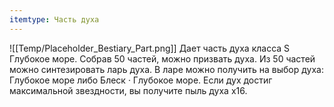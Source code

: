 ```yaml
---
itemtype: Часть духа
---
```

![[Temp/Placeholder_Bestiary_Part.png]]
Дает часть духа класса S Глубокое море. Собрав 50 частей, можно призвать духа. Из 50 частей можно синтезировать ларь духа. В ларе можно получить на выбор духа: Глубокое море либо Блеск · Глубокое море. Если дух достиг максимальной звездности, вы получите пыль духа х16.
